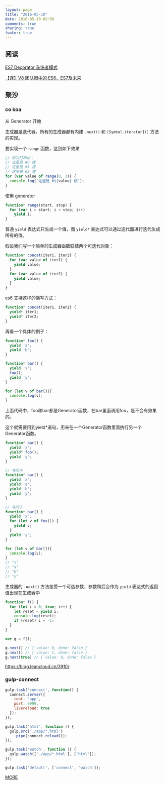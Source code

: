 ```yaml
---
layout: page
title: "2016-05-10"
date: 2016-05-10 09:58
comments: true
sharing: true
footer: true
---
```



## 阅读

[ES7 Decorator 装饰者模式](http://taobaofed.org/blog/2015/11/16/es7-decorator/)

[【译】V8 团队眼中的 ES6、ES7及未来](https://www.h5jun.com/post/v8-es6-es7-and-beyond.html)

## 聚沙

### co koa

从 Generator 开始

生成器是迭代器。所有的生成器都有内建 `.next()` 和 `[Symbol.iterator]()` 方法的实现。

要实现一个 `range` 函数，达到如下效果

```js
// 依次打印出：
// 这里是 #0 楼
// 这里是 #1 楼
// 这里是 #2 楼
for (var value of range(0, 3)) {
  console.log(`这里是 #${value} 楼`);
}
```
使用 generator

```js
function* range(start, stop) {
  for (var i = start; i < stop; i++)
    yield i;
}
```


普通 `yield` 表达式只生成一个值，而 `yield*` 表达式可以通过迭代器进行迭代生成所有的值。

假设我们写一个简单的生成器函数联结两个可迭代对象：

```js
function* concat(iter1, iter2) {
  for (var value of iter1) {
    yield value;
  }
  for (var value of iter2) {
    yield value;
  }
}
```
es6 支持这样的简写方式：

```js
function* concat(iter1, iter2) {
  yield* iter1;
  yield* iter2;
}
```

再看一个具体的例子：

```js
function* foo() {
  yield 'a';
  yield 'b';
}

function* bar() {
  yield 'x';
  foo();
  yield 'y';
}

for (let v of bar()){
  console.log(v);
}
```

上面代码中，foo和bar都是Generator函数，在bar里面调用foo，是不会有效果的。

这个就需要用到yield*语句，用来在一个Generator函数里面执行另一个Generator函数。

```js
function* bar() {
  yield 'x';
  yield* foo();
  yield 'y';
}

// 等同于
function* bar() {
  yield 'x';
  yield 'a';
  yield 'b';
  yield 'y';
}

// 等同于
function* bar() {
  yield 'x';
  for (let v of foo()) {
    yield v;
  }
  yield 'y';
}

for (let v of bar()){
  console.log(v);
}
// "x"
// "a"
// "b"
// "y"
```


生成器的 `.next()` 方法接受一个可选参数，参数稍后会作为 `yield` 表达式的返回值出现在生成器中

```js
function* f() {
  for (let i = 0; true; i++) {
    let reset = yield i;
    console.log(reset);
    if (reset) i = -1;
  }
}

var g = f();

g.next() // { value: 0, done: false }
g.next() // { value: 1, done: false }
g.next(true) // { value: 0, done: false }
```

https://blog.leancloud.cn/3910/


### gulp-connect

```js
gulp.task('connect', function() {
  connect.server({
    root: 'app',
    port: 9999,
    livereload: true
  });
});

gulp.task('html', function () {
  gulp.src('./app/*.html')
    .pipe(connect.reload());
});

gulp.task('watch', function () {
  gulp.watch(['./app/*.html'], ['html']);
});

gulp.task('default', ['connect', 'watch']);
```


[MORE](http://blog.mirreal.net/note/2016-05-10.html)
